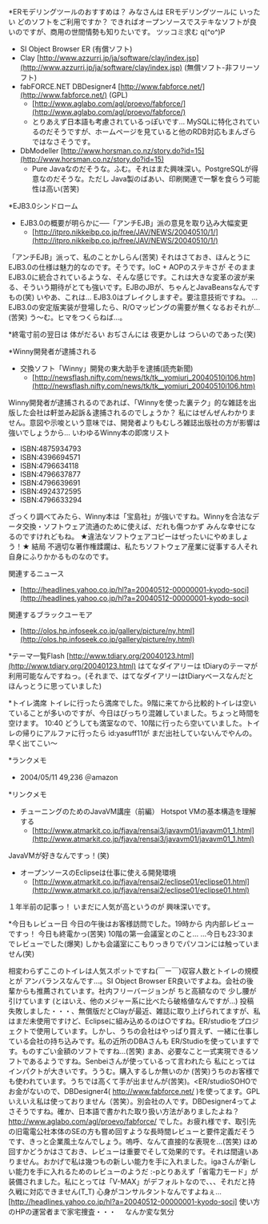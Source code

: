 *ERモデリングツールのおすすめは？
みなさんは ERモデリングツールに いったい どのソフトをご利用ですか？ できればオープンソースでステキなソフトが良いのですが、商用の世間情勢も知りたいです。
ツッコミ求む q(^o^)P


* SI Object Browser ER (有償ソフト)
* Clay [http://www.azzurri.jp/ja/software/clay/index.jsp](http://www.azzurri.jp/ja/software/clay/index.jsp) (無償ソフト-非フリーソフト)
* fabFORCE.NET DBDesigner4 [http://www.fabforce.net/](http://www.fabforce.net/) (GPL)
  * [http://www.aglabo.com/agl/proevo/fabforce/](http://www.aglabo.com/agl/proevo/fabforce/)
  * とりあえず日本語も考慮されているっぽいです… MySQLに特化されているのだそうですが、ホームページを見ていると他のRDB対応もまんざらではなさそうです。
* DbModeller [http://www.horsman.co.nz/story.do?id=15](http://www.horsman.co.nz/story.do?id=15)
  * Pure Javaなのだそうな。ふむ。それはまた興味深い。PostgreSQLが得意なのだそうな。ただし Java製のばあい、印刷関連で一撃を食らう可能性は高い(苦笑)


*EJB3.0シンドローム

* EJB3.0の概要が明らかに──「アンチEJB」派の意見を取り込み大幅変更
  * [http://itpro.nikkeibp.co.jp/free/JAV/NEWS/20040510/1/](http://itpro.nikkeibp.co.jp/free/JAV/NEWS/20040510/1/)

「アンチEJB」派って、私のことかしらん(苦笑) それはさておき、ほんとうにEJB3.0の仕様は魅力的なのです。そうです。IoC + AOPのステキさが そのままEJB3.0に統合されているような、そんな感じです。これは大きな変革の波が来る、そういう期待がとても強いです。EJBのJBが、ちゃんとJavaBeansなんですもの(笑)
いやあ、これは… EJB3.0はブレイクしますぞ。要注意技術ですね。
…EJB3.0の安定版実装が登場したら、R/Oマッピングの需要が無くなるおそれが…(苦笑) う～む。ヒマをつくらねば…。

*終電寸前の翌日は 体がだるい
おぢさんには 夜更かしは つらいのであった(笑)

*Winny開発者が逮捕される

* 交換ソフト「Winny」開発の東大助手を逮捕(読売新聞)
  * [http://newsflash.nifty.com/news/tk/tk__yomiuri_20040510i106.htm](http://newsflash.nifty.com/news/tk/tk__yomiuri_20040510i106.htm)

Winny開発者が逮捕されるのであれば、「Winnyを使った裏テク」的な雑誌を出版した会社は軒並み起訴＆逮捕されるのでしょうか？ 私にはぜんぜんわかりません。意図や示唆という意味では、開発者よりもむしろ雑誌出版社の方が影響は強いでしょうから… 
いわゆるWinny本の即席リスト

* ISBN:4875934793
* ISBN:4396694571
* ISBN:4796634118
* ISBN:4796637877
* ISBN:4796639691
* ISBN:4924372595
* ISBN:4796633294

ざっくり調べてみたら、Winny本は「宝島社」が強いですね。Winnyを合法なデータ交換・ソフトウェア流通のために使えば、だれも傷つかず みんな幸せになるのですけれどもね。
★違法なソフトウェアコピーはぜったいにやめましょう！★ 結局 不適切な著作権蹂躙は、私たちソフトウェア産業に従事する人それ自身にふりかかるものなのです。

関連するニュース

* [http://headlines.yahoo.co.jp/hl?a=20040512-00000001-kyodo-soci](http://headlines.yahoo.co.jp/hl?a=20040512-00000001-kyodo-soci)

関連するブラックユーモア

* [http://olos.hp.infoseek.co.jp/gallery/picture/ny.html](http://olos.hp.infoseek.co.jp/gallery/picture/ny.html)


*テーマ一覧Flash
[http://www.tdiary.org/20040123.html](http://www.tdiary.org/20040123.html)
はてなダイアリーは tDiaryのテーマが利用可能なんですねっ。(それまで、はてなダイアリーはtDiaryベースなんだと ほんっとうに思っていました)

*トイレ満席
トイレに行ったら満席でした。9階に来てから比較的トイレは空いていることが多いのですが、今日はびっちり混雑していました。ちょっと時間を空けます。
10:40 どうしても満室なので、10階に行ったら空いていました。トイレの帰りにアルファに行ったら id:yasuff11が まだ出社していないんでやんの。早く出てこい～

*ランクメモ

* 2004/05/11 49,236 ＠amazon


*リンクメモ

* チューニングのためのJavaVM講座（前編） Hotspot VMの基本構造を理解する
  * [http://www.atmarkit.co.jp/fjava/rensai3/javavm01/javavm01_1.html](http://www.atmarkit.co.jp/fjava/rensai3/javavm01/javavm01_1.html)

JavaVMが好きなんですっ！(笑)


* オープンソースのEclipseは仕事に使える開発環境
  * [http://www.atmarkit.co.jp/fjava/rensai2/eclipse01/eclipse01.html](http://www.atmarkit.co.jp/fjava/rensai2/eclipse01/eclipse01.html)

１年半前の記事っ！ いまだに人気が高というのが 興味深いです。

*今日もレビュー日
今日の午後はお客様訪問でした。19時から 内内部レビューですっ！ 今日も終電かっ(苦笑) 10階の第一会議室とのこと…
…今日も23:30までレビューでした(爆笑) しかも会議室にこもりっきりでパソコンには触っていません(笑)

相変わらずここのトイレは人気スポットですね(￣ー￣)収容人数とトイレの規模とが アンバランスなんです…。SI Object Browser ER良いですよね。会社の後輩からも推薦されています。社内フリーバージョンが ちと高額なので 少し腰が引けています (とはいえ、他のメジャー系に比べたら破格値なんですが…) 投稿失敗しました・・・、無償版だとClayが最近、雑誌に取り上げられてますが、私はまだ未使用ですけど、Eclipseに組み込めるのは○ですね。ER/studioをプロジェクトで使用しています。しかし、うちの会社はやっぱり買えず、一緒に仕事している会社の持ち込みです。私の近所のDBAさんも ER/Studioを使っていますです。ものすごい金額のソフトですね…(苦笑) まあ、必要なこと一式実現できるソフトであるようですね。Senbeiさんが使っているって言われたら 私にとってはインパクトが大きいです。ううむ。購入するしか無いのか (苦笑)うちのお客様でも使われています。うちでは高くて手が出ませんが(苦笑)。<ER/studioSOHOでお金がないので、DBDesigner4( http://www.fabforce.net/ )を使ってます。GPLいえいえ私は使っておりません（苦笑）。別会社の人です。DBDesigner4ってよさそうですね。確か、日本語で書かれた取り扱い方法がありましたよね？http://www.aglabo.com/agl/proevo/fabforce/ でした。お疲れ様です、取引先の旧電電公社本体のSEの方も嘗め回すような長時間レビューと要件定義だそうです、きっと企業風土なんでしょう。嗚呼、なんて直接的な表現を…(苦笑) ほめ回すかどうかはさておき、レビューは重要でそして効果的です。それは間違いありません。おかげで私は幾つもの新しい能力を手に入れました。igaさんが新しい能力を手に入れるためのレビューのようだ :-pとりあえず「省電力モード」が装備されました。私にとっては「V-MAX」がデフォルトなので、、、それだと持久戦に対応できません(T_T) 心身がコンサルタントなんですよねぇ…[http://headlines.yahoo.co.jp/hl?a=20040512-00000001-kyodo-soci] 使い方のHPの運営者まで家宅捜査・・・　 なんか変な気分
